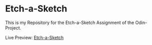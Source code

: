 # Etch-a-Sketch

This is my Repository for the Etch-a-Sketch Assignment of the Odin-Project.

Live Preview: [Etch-a-Sketch](https://jntlmb.github.io/etch-a-sketch/)